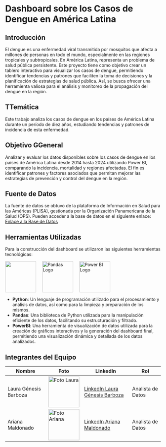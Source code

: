 # Dashboard sobre los Casos de Dengue en América Latina

## Introducción
<p>El dengue es una enfermedad viral transmitida por mosquitos que afecta a millones de personas en todo el mundo, especialmente en las regiones tropicales y subtropicales. En América Latina, representa un problema de salud pública persistente. Este proyecto tiene como objetivo crear un tablero interactivo para visualizar los casos de dengue, permitiendo identificar tendencias y patrones que faciliten la toma de decisiones y la planificación de estrategias de salud pública. Así, se busca ofrecer una herramienta valiosa para el análisis y monitoreo de la propagación del dengue en la región.
</p>

## TTemática
<p>Este trabajo analiza los casos de dengue en los países de América Latina durante un período de diez años, estudiando tendencias y patrones de incidencia de esta enfermedad.</p>

## Objetivo GGeneral
<p>Analizar y evaluar los datos disponibles sobre los casos de dengue en los países de América Latina desde 2014 hasta 2024 utilizando Power BI, comparando la incidencia, mortalidad y regiones afectadas. El fin es identificar patrones y factores asociados que permitan mejorar las estrategias de prevención y control del dengue en la región.</p>

## Fuente de Datos
<p>La fuente de datos se obtuvo de la plataforma de Información en Salud para las Américas (PLISA), gestionada por la Organización Panamericana de la Salud (OPS). Pueden acceder a la base de datos en el siguiente enlace:
<a href="https://www3.paho.org/data/index.php/es/temas/indicadores-dengue/dengue-nacional/9-dengue-pais-ano.html">Enlace a la Base de Datos</a></p>

## Herramientas Utilizadas
<p>Para la construcción del dashboard se utilizaron las siguientes herramientas tecnológicas:</p>
<div style="display: flex; align-items: center;">
  <img src="https://www.svgrepo.com/show/376344/python.svg" style="width: 100px; margin-right: 20px;">
  <img src="https://www.svgrepo.com/show/376344/python.svg" alt="Pandas Logo" style="width: 100px; margin-right: 20px;">
  <img src="https://w7.pngwing.com/pngs/252/727/png-transparent-power-bi-business-intelligence-microsoft-analytics-microsoft-text-rectangle-logo-thumbnail.png" alt="Power BI Logo" style="width: 100px;">
</div>
<ul>
  <li><strong>Python</strong>: Un lenguaje de programación utilizado para el procesamiento y análisis de datos, así como para la limpieza y preparación de los mismos.</li>
  <li><strong>Pandas</strong>: Una biblioteca de Python utilizada para la manipulación eficiente de los datos, facilitando su estructuración y filtrado.</li>
  <li><strong>PowerBI</strong>: Una herramienta de visualización de datos utilizada para la creación de gráficos interactivos y la generación del dashboard final, permitiendo una visualización dinámica y detallada de los datos analizados.</li>
</ul>

      
## Integrantes del Equipo
<table>
  <thead>
    <tr>
      <th>Nombre</th>
      <th>Foto</th>
      <th>LinkedIn</th>
      <th>Rol</th>
    </tr>
  </thead>
  <tbody>
    <tr>
      <td>Laura Génesis Barboza</td>
      <td><img src="https://media.licdn.com/dms/image/D4D03AQEKq_5WTvPFrA/profile-displayphoto-shrink_800_800/0/1675439248927?e=1723075200&v=beta&t=ERqMTrf93HAu6lyb4KYk6WX-_gvfYBDtFsBS4rQjQxc" alt="Foto Laura" width="100"></td>
      <td><a href="https://www.linkedin.com/in/laura-genesis/">LinkedIn Laura Génesis Barboza</a></td>
      <td>Analista de Datos</td>
    </tr>
    <tr>
      <td>Ariana Maldonado</td>
      <td><img src="https://media.licdn.com/dms/image/D4D03AQHT0rUxfgAYmA/profile-displayphoto-shrink_800_800/0/1717377885375?e=1723075200&v=beta&t=JLmCbIBHmvBNMbdoTTKI-_OXlnMa4RKKv43wHZkhL_Q" alt="Foto Ariana" width="100"></td>
      <td><a href="https://www.linkedin.com/in/ariana-maldonado/">LinkedIn Ariana Maldonado</a></td>
      <td>Analista de Datos</td>
    </tr>
  </tbody>
</table>



